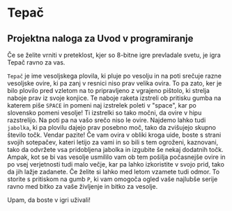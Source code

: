# Tepač

## Projektna naloga za Uvod v programiranje

Če se želite vrniti v preteklost, kjer so 8-bitne igre prevladale svetu, je igra Tepač ravno za vas.

`Tepač` je ime vesoljskega plovila, ki pluje po vesolju in na poti srečuje razne vesoljske ovire, ki pa zanj v resnici niso prav velika ovira. To pa zato, ker je bilo plovilo pred vzletom na to pripravljeno z vgrajeno pištolo, ki strelja naboje prav iz svoje konjice. Te naboje raketa izstreli ob pritisku gumba na katerem piše `SPACE` in pomeni naj izstrelek poleti v "space", kar po slovensko pomeni vesolje! Ti izstrelki so tako močni, da ovire v hipu razstrelijo. 
Na poti pa na vašo srečo niso le ovire. Najdemo lahko tudi `jabolka`, ki pa plovilu dajejo prav posebno moč, tako da zvišujejo skupno število točk.
Vendar pazite! Če vam ovira v obliki kroga uide, boste s strani svojih sotepačev, kateri letijo za vami in so bili s tem ogroženi, kaznovani, tako da odvržete vsa pridobljena jabolka in izgubite še nekaj dodatnih točk. Ampak, kot se bi vas vesolje usmililo vam ob tem pošilja počasnejše ovire in po vsej verjetnosti tudi malo večje, kar pa lahko izkoristite v svojo prid, tako da jih lažje zadanete.
Če želite si lahko med letom vzamete tudi odmor. To storite s pritiskom na gumb `P`, ki vam omogoča ogled vaše najlubše serije ravno med bitko za vaše življenje in bitko za vesolje.

Upam, da boste v igri uživali!
